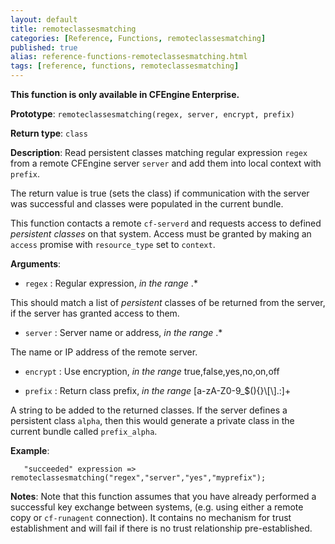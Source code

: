```yaml
---
layout: default
title: remoteclassesmatching
categories: [Reference, Functions, remoteclassesmatching]
published: true
alias: reference-functions-remoteclassesmatching.html
tags: [reference, functions, remoteclassesmatching]
---
```


**This function is only available in CFEngine Enterprise.**

**Prototype**: `remoteclassesmatching(regex, server, encrypt, prefix)`

**Return type**: `class`

**Description**: Read persistent classes matching regular expression `regex`
from a remote CFEngine server `server` and add them into local context with 
`prefix`.

The return value is true (sets the class) if communication with the server was 
successful and classes were populated in the current bundle.

This function contacts a remote `cf-serverd` and requests access to defined 
*persistent classes* on that system. Access must be granted by making an 
`access` promise with `resource_type` set to `context`.

**Arguments**:

* `regex` : Regular expression, *in the range* .\*

This should match a list of *persistent* classes of be returned from the
server, if the server has granted access to them.

* `server` : Server name or address, *in the range* .\*

The name or IP address of the remote server.

* `encrypt` : Use encryption, *in the range* true,false,yes,no,on,off   

* `prefix` : Return class prefix, *in the range*
[a-zA-Z0-9\_\$(){}\\[\\].:]+

A string to be added to the returned classes. If the server defines a 
persistent class `alpha`, then this would generate a private class in the 
current bundle called `prefix_alpha`.

**Example**:

```cf3
   "succeeded" expression => remoteclassesmatching("regex","server","yes","myprefix");
```

**Notes**: Note that this function assumes that you have already performed a
successful key exchange between systems, (e.g. using either a remote
copy or `cf-runagent` connection). It contains no mechanism for trust
establishment and will fail if there is no trust relationship
pre-established.
